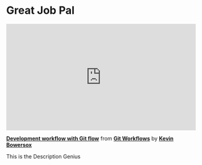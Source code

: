 <h1>Great Job Pal</h1>
<div style="position:relative;height:0;padding-bottom:56.25%"><iframe width="640" height="360" src="https://www.linkedin.com/learning/embed/git-workflows/development-workflow-with-git-flow?autoplay=false&claim=AQFebq6Yt-lUlgAAAY8XrXVwprziF6VtLZNxsz0l8rju-S6ols4Z-a9Bs_IKwSWHA5expFPWsJBw6M1YevDYY91_-48eDoT3xRMcJf4QLOIa3v1_y-3lZc_C6UVk00B9VzMxNaGlBHuIPEQFFr4v-Y_pgHssLw6m96md5Omw9syK3w4Db66coDnt7YcJ5CwTgdqLW24UivCmhX2mka2f6cDsGO-mcwv0TsBG6m_kYvCLfiFW3FIZHAiULQOG90OR43UFkzTokts069LPyYJ30GA0MMQAaw3JcL9a8sIFeVVOFU84vRg5tOaz1sE7KjexX6ou3fq5l1zNj2ukuEVe8ZY_1rf7aoBY7mnsJhxC7OWbMpFs0UtUPP_rvFKM03aTd_TxdOAjGlL_6XIq4c27I4GFgf21D-JXJ3LapYfBtYej1yFJl1ih8VcBlMDfufBLP9YWp4xLih2-XcE0aClkbEdIWcaBON1jZOnHzuWjj11AmiIbbJUojnEO4EEUk5EDBahQpQX19B6WCkBK1gBzGbfFFzaP1eGSHZqfT7F1m9LczCRlFKG4Z2dgBPo_k9kdSlgXK_HuEo5_ALqZLOEaZwf2m_iBLnUnABS2w8B-BB0tYgZEg7KmecePPf5Ajz8Zs59kCptw0LImm2dNyU_DfSDeJXewH7bdDLTbka72KgEgGEjKu50G50exv3N1S2GAxEmnPRQOqK2-a2O_9VKzO_yt_oIqq2pSB_Z_FBN-kADB9mox6aszGCT8UPMDfuTaSFmpJFNv2kI9Yc-b0yffyMS-sMkD-O9t578hLRp7U2oBhfL8mcqz3RfqebfhSO9pfJaKnPSCYiTqqXJ77m_omax0KhQ45BUSf85JAL2Ml9y3_-prR0MnXRvgeKhEIFhjRPJuYInCBRBj5M5rTF9cfUdaBUTcFRXgciKQ4ufUmlNbkq5BIvg3bIzqI76byXOJTOvS5myAzrenrmKkB8yki34us7SOlCNZbVLl83HxQE0lXT3vahNfKsj9rJMXyspp8r4K6hL3SbYQPtuFpfjRJV1NVQSbvaMCv1C65As_I1s_5olxPnH7WRWCK0FnNqANewyAzKpt3McshmkA7Suas606MrM-enAk3DBxS-kMVPb0DMZxzrxlX4vXdx3S9sGr6hWBHhOKwQEVk3GQZT_Y5dzSR7kXKcQk3cTdLxc64mu0hXrLR4EW0gvJN62A0uCEHvePqOdYmX8IzM0" mozallowfullscreen="true" webkitallowfullscreen="true" allowfullscreen="true" frameborder="0" style="position:absolute;width:100%;height:100%;left:0"></iframe></div><p><strong><a href="https://www.linkedin.com/learning/git-workflows/development-workflow-with-git-flow?trk=embed_lil">Development workflow with Git flow</a></strong> from <strong><a href="https://www.linkedin.com/learning/git-workflows?trk=embed_lil">Git Workflows</a></strong> by <strong><a href="https://www.linkedin.com/learning/instructors/kevin-bowersox?trk=embed_lil">Kevin Bowersox</a></strong></p>

This is the Description Genius
